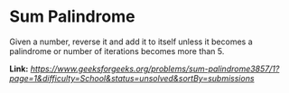 # Sum Palindrome
Given a number, reverse it and add it to itself unless it becomes a palindrome or number of iterations becomes more than 5.  
  
**Link:** _https://www.geeksforgeeks.org/problems/sum-palindrome3857/1?page=1&difficulty=School&status=unsolved&sortBy=submissions_
